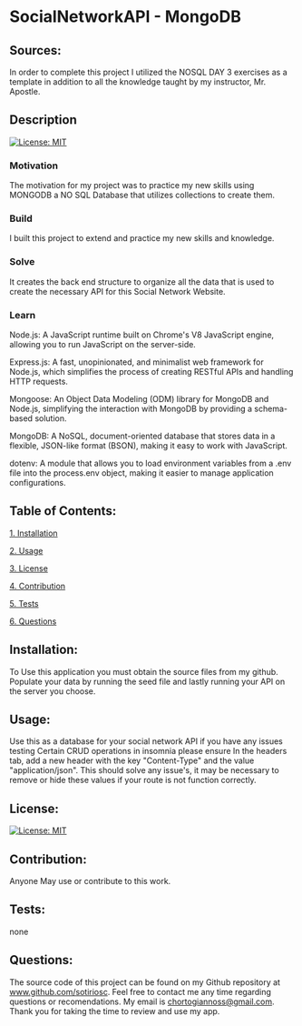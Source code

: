 # SocialNetworkAPI - MongoDB

## Sources:

In order to complete this project I utilized the NOSQL DAY 3 exercises as a template in addition to all the knowledge taught by my instructor, Mr. Apostle.

## Description

[![License: MIT](https://img.shields.io/badge/License-MIT-yellow.svg)](https://opensource.org/licenses/MIT)

### Motivation

The motivation for my project was to practice my new skills using MONGODB a NO SQL Database that utilizes collections to create them. 

### Build

I built this project to extend and practice my new skills and knowledge.

### Solve

It creates the back end structure to organize all the data that is used to create the necessary API for this Social Network Website. 

### Learn

Node.js: A JavaScript runtime built on Chrome's V8 JavaScript engine, allowing you to run JavaScript on the server-side.

Express.js: A fast, unopinionated, and minimalist web framework for Node.js, which simplifies the process of creating RESTful APIs and handling HTTP requests.

Mongoose: An Object Data Modeling (ODM) library for MongoDB and Node.js, simplifying the interaction with MongoDB by providing a schema-based solution.

MongoDB: A NoSQL, document-oriented database that stores data in a flexible, JSON-like format (BSON), making it easy to work with JavaScript.

dotenv: A module that allows you to load environment variables from a .env file into the process.env object, making it easier to manage application configurations.



## Table of Contents:

[1. Installation](#Installation)

[2. Usage](#Usage)

[3. License](#License)

[4. Contribution](#Contribution)

[5. Tests](#Tests)

[6. Questions](#Questions)
        
## Installation:

To Use this application you must obtain the source files from my github. Populate your data by running the seed file and lastly running your API on the server you choose. 

## Usage:

Use this as a database for your social network API if you have any issues testing Certain CRUD operations in insomnia please ensure In the headers tab, add a new header with the key "Content-Type" and the value "application/json". This should solve any issue's, it may be necessary to remove or hide these values if your route is not function correctly. 


## License:


[![License: MIT](https://img.shields.io/badge/License-MIT-yellow.svg)](https://opensource.org/licenses/MIT)

## Contribution:

Anyone May use or contribute to this work. 

## Tests:

none

## Questions:

The source code of this project can be found on my Github repository at www.github.com/sotiriosc. Feel free to contact 
me any time regarding questions or recomendations. My email is chortogiannoss@gmail.com. Thank you for taking the time to review and use my app. 

        
